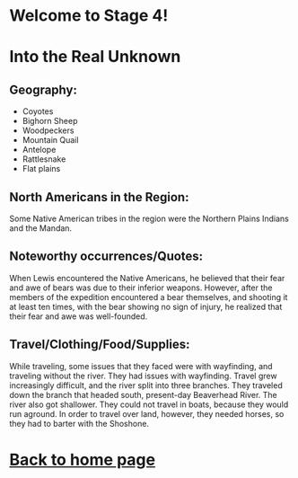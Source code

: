 # Welcome to Stage 4!


# Into the Real Unknown
## Geography:
- Coyotes
- Bighorn Sheep
- Woodpeckers
- Mountain Quail
- Antelope
- Rattlesnake
- Flat plains

## North Americans in the Region:
Some Native American tribes in the region were the Northern Plains Indians and the Mandan.

## Noteworthy occurrences/Quotes:
When Lewis encountered the Native Americans, he believed that their fear and awe of bears was due to their inferior weapons. However, after the members of the expedition encountered a bear themselves, and shooting it at least ten times, with the bear showing no sign of injury, he realized that their fear and awe was well-founded.

## Travel/Clothing/Food/Supplies:
While traveling, some issues that they faced were with wayfinding, and traveling without the river. They had issues with wayfinding. Travel grew increasingly difficult, and the river split into three branches. They traveled down the branch that headed south, present-day Beaverhead River. The river also got shallower. They could not travel in boats, because they would run aground. In order to travel over land, however, they needed horses, so they had to barter with the Shoshone.

# [Back to home page](README.md)
